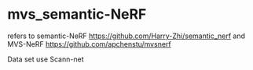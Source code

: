 # mvs_semantic-NeRF

refers to semantic-NeRF https://github.com/Harry-Zhi/semantic_nerf
and MVS-NeRF https://github.com/apchenstu/mvsnerf

Data set use Scann-net
